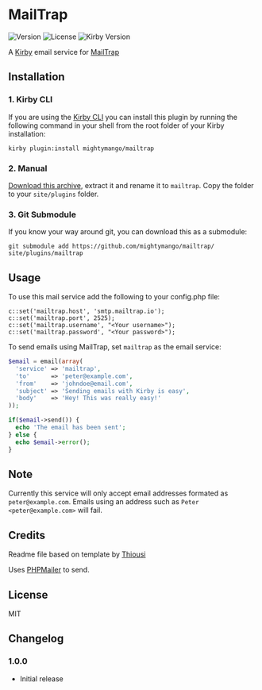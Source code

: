 # MailTrap
![Version](https://img.shields.io/badge/version-1.0.1-green.svg)
![License](https://img.shields.io/badge/license-MIT-green.svg)
![Kirby Version](https://img.shields.io/badge/Kirby-2.4%2B-red.svg)

A [Kirby](http://getkirby.com) email service for [MailTrap](https://mailtrap.io)

## Installation

### 1. Kirby CLI

If you are using the [Kirby CLI](https://github.com/getkirby/cli) you can install this plugin by running the following command in your shell from the root folder of your Kirby installation:

```
kirby plugin:install mightymango/mailtrap
```

### 2. Manual
[Download this archive](https://github.com/mightymango/mailtrap/archive/1.0.1.zip), extract it and rename it to `mailtrap`. Copy the folder to your `site/plugins` folder.

### 3. Git Submodule
If you know your way around git, you can download this as a submodule:

```
git submodule add https://github.com/mightymango/mailtrap/ site/plugins/mailtrap
```

## Usage
To use this mail service add the following to your config.php file:

```
c::set('mailtrap.host', 'smtp.mailtrap.io');
c::set('mailtrap.port', 2525);
c::set('mailtrap.username', "<Your username>");
c::set('mailtrap.password', "<Your password>");
```

To send emails using MailTrap, set `mailtrap` as the email service:

```php
$email = email(array(
  'service' => 'mailtrap',
  'to'      => 'peter@example.com',
  'from'    => 'johndoe@email.com',
  'subject' => 'Sending emails with Kirby is easy',
  'body'    => 'Hey! This was really easy!'
));

if($email->send()) {
  echo 'The email has been sent';
} else {
  echo $email->error();
}
```

## Note
Currently this service will only accept email addresses formated as `peter@example.com`.
Emails using an address such as `Peter <peter@example.com>` will fail.


## Credits
Readme file based on template by [Thiousi](https://github.com/Thiousi/kirby-plugin-starterkit)

Uses [PHPMailer](https://github.com/PHPMailer/PHPMailer) to send.

## License
MIT

## Changelog
### 1.0.0
- Initial release

